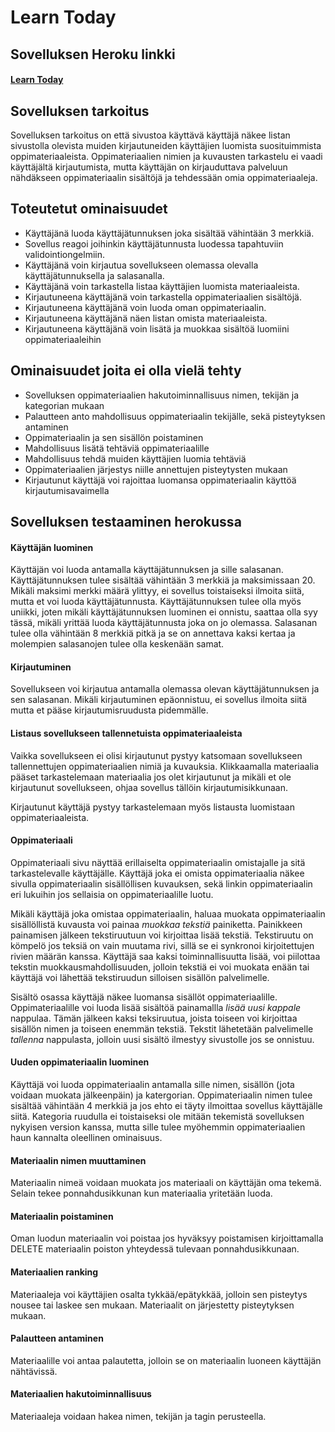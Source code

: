 # Learn Today

## Sovelluksen Heroku linkki
#### [Learn Today](https://tsoha-studyapp.herokuapp.com/)

## Sovelluksen tarkoitus

Sovelluksen tarkoitus on että sivustoa käyttävä käyttäjä näkee listan sivustolla olevista muiden kirjautuneiden käyttäjien luomista suosituimmista oppimateriaaleista. Oppimateriaalien nimien ja kuvausten tarkastelu ei vaadi käyttäjältä kirjautumista, mutta käyttäjän on kirjauduttava palveluun nähdäkseen oppimateriaalin sisältöjä ja tehdessään omia oppimateriaaleja.

## Toteutetut ominaisuudet
* Käyttäjänä luoda käyttäjätunnuksen joka sisältää vähintään 3 merkkiä.
* Sovellus reagoi joihinkin käyttäjätunnusta luodessa tapahtuviin validointiongelmiin.
* Käyttäjänä voin kirjautua sovellukseen olemassa olevalla käyttäjätunnuksella ja salasanalla.
* Käyttäjänä voin tarkastella listaa käyttäjien luomista materiaaleista.
* Kirjautuneena käyttäjänä voin tarkastella oppimateriaalien sisältöjä.
* Kirjautuneena käyttäjänä voin luoda oman oppimateriaalin.
* Kirjautuneena käyttäjänä näen listan omista materiaaleista.
* Kirjautuneena käyttäjänä voin lisätä ja muokkaa sisältöä luomiini oppimateriaaleihin

## Ominaisuudet joita ei olla vielä tehty
* Sovelluksen oppimateriaalien hakutoiminnallisuus nimen, tekijän ja kategorian mukaan
* Palautteen anto mahdollisuus oppimateriaalin tekijälle, sekä pisteytyksen antaminen
* Oppimateriaalin ja sen sisällön poistaminen
* Mahdollisuus lisätä tehtäviä oppimateriaalille
* Mahdollisuus tehdä muiden käyttäjien luomia tehtäviä
* Oppimateriaalien järjestys niille annettujen pisteytysten mukaan
* Kirjautunut käyttäjä voi rajoittaa luomansa oppimateriaalin käyttöä kirjautumisavaimella

## Sovelluksen testaaminen herokussa
#### Käyttäjän luominen
Käyttäjän voi luoda antamalla käyttäjätunnuksen ja sille salasanan. Käyttäjätunnuksen tulee sisältää vähintään 3 merkkiä ja maksimissaan 20. Mikäli maksimi merkki määrä ylittyy, ei sovellus toistaiseksi ilmoita siitä, mutta et voi luoda käyttäjätunnusta. Käyttäjätunnuksen tulee olla myös uniikki, joten mikäli käyttäjätunnuksen luominen ei onnistu, saattaa olla syy tässä, mikäli yrittää luoda käyttäjätunnusta joka on jo olemassa. Salasanan tulee olla vähintään 8 merkkiä pitkä ja se on annettava kaksi kertaa ja molempien salasanojen tulee olla keskenään samat.

#### Kirjautuminen
Sovellukseen voi kirjautua antamalla olemassa olevan käyttäjätunnuksen ja sen salasanan. Mikäli kirjautuminen epäonnistuu, ei sovellus ilmoita siitä mutta et pääse kirjautumisruudusta pidemmälle.

#### Listaus sovellukseen tallennetuista oppimateriaaleista
Vaikka sovellukseen ei olisi kirjautunut pystyy katsomaan sovellukseen tallennettujen oppimateriaalien nimiä ja kuvauksia. Klikkaamalla materiaalia pääset tarkastelemaan materiaalia jos olet kirjautunut ja mikäli et ole kirjautunut sovellukseen, ohjaa sovellus tällöin kirjautumisikkunaan.

Kirjautunut käyttäjä pystyy tarkastelemaan myös listausta luomistaan oppimateriaaleista.

#### Oppimateriaali
Oppimateriaali sivu näyttää erillaiselta oppimateriaalin omistajalle ja sitä tarkastelevalle käyttäjälle. Käyttäjä joka ei omista oppimateriaalia näkee sivulla oppimateriaalin sisällöllisen kuvauksen, sekä linkin oppimateriaalin eri lukuihin jos sellaisia on oppimateriaalille luotu.

Mikäli käyttäjä joka omistaa oppimateriaalin, haluaa muokata oppimateriaalin sisällöllistä kuvausta voi painaa *muokkaa tekstiä* painiketta. Painikkeen painamisen jälkeen tekstiruutuun voi kirjoittaa lisää tekstiä. Tekstiruutu on kömpelö jos teksiä on vain muutama rivi, sillä se ei synkronoi kirjoitettujen rivien määrän kanssa. Käyttäjä saa kaksi toiminnallisuutta lisää, voi piilottaa tekstin muokkausmahdollisuuden, jolloin tekstiä ei voi muokata enään tai käyttäjä voi lähettää tekstiruudun silloisen sisällön palvelimelle.

Sisältö osassa käyttäjä näkee luomansa sisällöt oppimateriaalille. Oppimateriaalille voi luoda lisää sisältöä painamallla *lisää uusi kappale* nappulaa. Tämän jälkeen kaksi teksiruutua, joista toiseen voi kirjoittaa sisällön nimen ja toiseen enemmän tekstiä. Tekstit lähetetään palvelimelle *tallenna* nappulasta, jolloin uusi sisältö ilmestyy sivustolle jos se onnistuu.

#### Uuden oppimateriaalin luominen
Käyttäjä voi luoda oppimateriaalin antamalla sille nimen, sisällön (jota voidaan muokata jälkeenpäin) ja katergorian. Oppimateriaalin nimen tulee sisältää vähintään 4 merkkiä ja jos ehto ei täyty ilmoittaa sovellus käyttäjälle siitä. Kategoria ruudulla ei toistaiseksi ole mitään tekemistä sovelluksen nykyisen version kanssa, mutta sille tulee myöhemmin oppimateriaalien haun kannalta oleellinen ominaisuus.

#### Materiaalin nimen muuttaminen
Materiaalin nimeä voidaan muokata jos materiaali on käyttäjän oma tekemä. Selain tekee ponnahdusikkunan kun materiaalia yritetään luoda.

#### Materiaalin poistaminen
Oman luodun materiaalin voi poistaa jos hyväksyy poistamisen kirjoittamalla DELETE materiaalin poiston yhteydessä tulevaan ponnahdusikkunaan.

#### Materiaalien ranking
Materiaaleja voi käyttäjien osalta tykkää/epätykkää, jolloin sen pisteytys nousee tai laskee sen mukaan. Materiaalit on järjestetty pisteytyksen mukaan.

#### Palautteen antaminen
Materiaalille voi antaa palautetta, jolloin se on materiaalin luoneen käyttäjän nähtävissä.

#### Materiaalien hakutoiminnallisuus
Materiaaleja voidaan hakea nimen, tekijän ja tagin perusteella.
